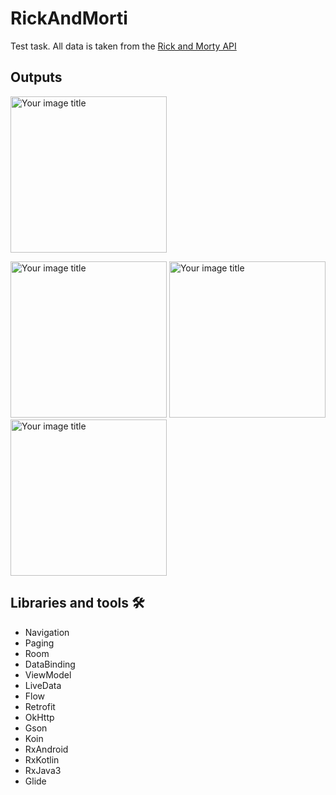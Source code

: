 # RickAndMorti

Test task. All data is taken from the [Rick and Morty API](https://rickandmortyapi.com/documentation)

## Outputs

<img src="https://github.com/Mr-Ratatu/RickAndMorti/raw/master/RickAndMorti.gif" alt="Your image title" width="250"/>

<img src="https://github.com/Mr-Ratatu/RickAndMorti/raw/master/img1.jpg" alt="Your image title" width="250"/> <img src="https://github.com/Mr-Ratatu/RickAndMorti/raw/master/img2.jpg" alt="Your image title" width="250"/>  <img src="https://github.com/Mr-Ratatu/RickAndMorti/raw/master/img3.jpg" alt="Your image title" width="250"/>

## Libraries and tools 🛠

* Navigation
* Paging
* Room
* DataBinding
* ViewModel
* LiveData
* Flow
* Retrofit
* OkHttp
* Gson
* Koin
* RxAndroid
* RxKotlin
* RxJava3
* Glide
